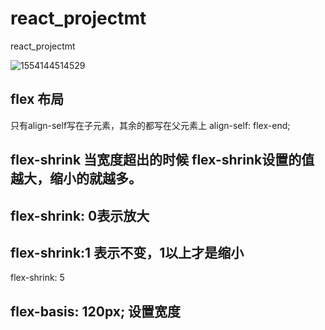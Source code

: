 # react_projectmt
react_projectmt

![1554144514529](C:\Users\michaelhee\AppData\Roaming\Typora\typora-user-images\1554144514529.png)

## flex 布局

只有align-self写在子元素，其余的都写在父元素上
 align-self: flex-end;

## flex-shrink 当宽度超出的时候 flex-shrink设置的值越大，缩小的就越多。

## flex-shrink: 0表示放大
## flex-shrink:1 表示不变，1以上才是缩小
 flex-shrink: 5 

 ## flex-basis: 120px; 设置宽度

